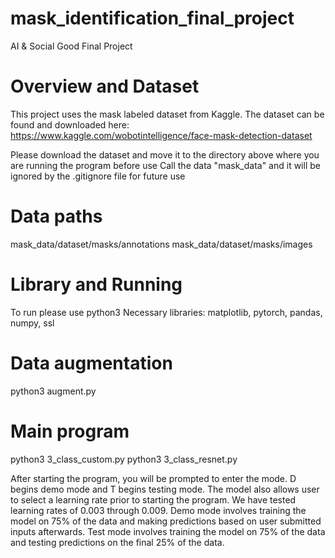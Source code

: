 # mask_identification_final_project
 AI & Social Good Final Project

 # Overview and Dataset

This project uses the mask labeled dataset from Kaggle. The dataset can be found and downloaded here: https://www.kaggle.com/wobotintelligence/face-mask-detection-dataset 

Please download the dataset and move it to the directory above where you are running the program before use
Call the data "mask_data" and it will be ignored by the .gitignore file for future use

# Data paths
mask_data/dataset/masks/annotations
mask_data/dataset/masks/images

# Library and Running
To run please use python3
Necessary libraries: matplotlib, pytorch, pandas, numpy, ssl

# Data augmentation
python3 augment.py

# Main program
python3 3_class_custom.py
python3 3_class_resnet.py

After starting the program, you will be prompted to enter the mode. D begins demo mode and T begins testing mode.
The model also allows user to select a learning rate prior to starting the program. We have tested learning rates of 0.003 through 0.009.
Demo mode involves training the model on 75% of the data and making predictions based on user submitted inputs afterwards.
Test mode involves training the model on 75% of the data and testing predictions on the final 25% of the data.

